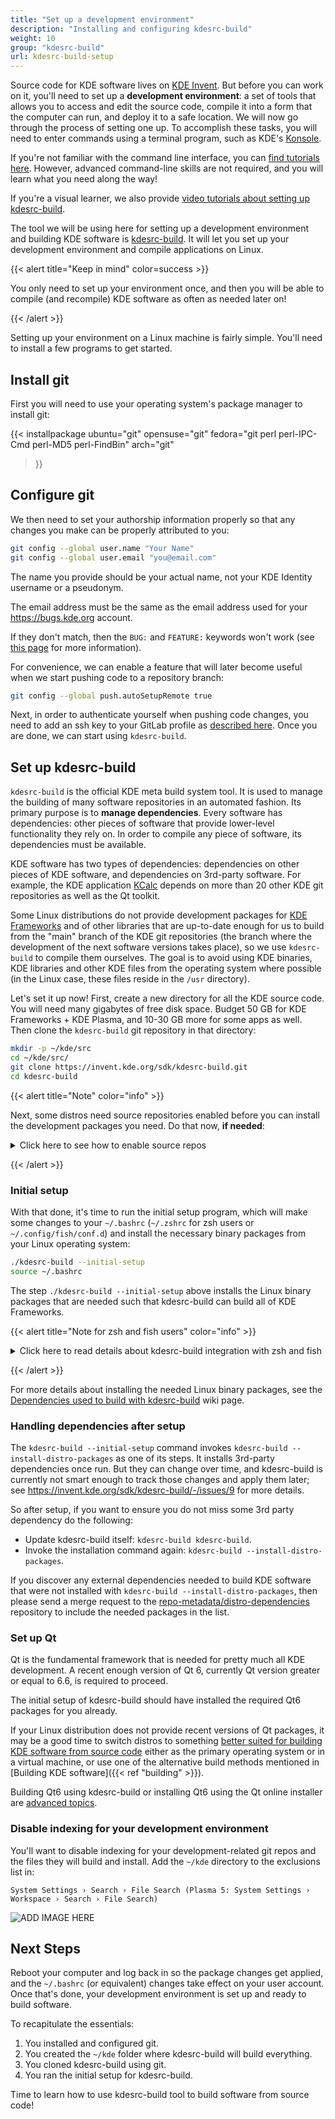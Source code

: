 ```yaml
---
title: "Set up a development environment"
description: "Installing and configuring kdesrc-build"
weight: 10
group: "kdesrc-build"
url: kdesrc-build-setup
---
```


Source code for KDE software lives on [KDE Invent](https://invent.kde.org). But before you can work on it, you'll need to set up a **development environment**: a set of tools that allows you to access and edit the source code, compile it into a form that the computer can run, and deploy it to a safe location. We will now go through the process of setting one up. To accomplish these tasks, you will need to enter commands using a terminal program, such as KDE's [Konsole](https://apps.kde.org/konsole).

If you're not familiar with the command line interface, you can [find tutorials here](https://community.kde.org/Get_Involved/development/Learn#Unix_command_line). However, advanced command-line skills are not required, and you will learn what you need along the way!

If you're a visual learner, we also provide [video tutorials about setting up kdesrc-build](https://community.kde.org/Get_Involved/development/Video).

The tool we will be using here for setting up a development environment and building KDE software is [kdesrc-build](https://invent.kde.org/sdk/kdesrc-build). It will let you set up your development environment and compile applications on Linux.

{{< alert title="Keep in mind" color=success >}}

You only need to set up your environment once, and then you will be able to compile (and recompile) KDE software as often as needed later on!

{{< /alert >}}

Setting up your environment on a Linux machine is fairly simple. You'll need to install a few programs to get started.

## Install git

First you will need to use your operating system's package manager to install git:

{{< installpackage
    ubuntu="git"
    opensuse="git"
    fedora="git perl perl-IPC-Cmd perl-MD5 perl-FindBin"
    arch="git"
>}}

## Configure git

We then need to set your authorship information properly so that any changes you make can be properly attributed to you:

```bash
git config --global user.name "Your Name"
git config --global user.email "you@email.com"
```

The name you provide should be your actual name, not your KDE Identity username or a pseudonym.

The email address must be the same as the email address used for your https://bugs.kde.org account.

If they don't match, then the `BUG:` and `FEATURE:` keywords won't work (see [this page](https://community.kde.org/Policies/Commit_Policy#Special_keywords_in_GIT_and_SVN_log_messages) for more information).

For convenience, we can enable a feature that will later become useful when we start pushing code to a repository branch:

```bash
git config --global push.autoSetupRemote true
```

Next, in order to authenticate yourself when pushing code changes, you need to add an ssh key to your GitLab profile as [described here](https://invent.kde.org/help/user/ssh.md). Once you are done, we can start using `kdesrc-build`.

## Set up kdesrc-build

`kdesrc-build` is the official KDE meta build system tool. It is used to manage the building of many software repositories in an automated fashion. Its primary purpose is to **manage dependencies**. Every software has dependencies: other pieces of software that provide lower-level functionality they rely on. In order to compile any piece of software, its dependencies must be available.

KDE software has two types of dependencies: dependencies on other pieces of KDE software, and dependencies on 3rd-party software. For example, the KDE application [KCalc](https://apps.kde.org/kcalc/) depends on more than 20 other KDE git repositories as well as the Qt toolkit.

Some Linux distributions do not provide development packages for [KDE Frameworks](https://develop.kde.org/products/frameworks/) and of other libraries that are up-to-date enough for us to build from the "main" branch of the KDE git repositories (the branch where the development of the next software versions takes place), so we use `kdesrc-build` to compile them ourselves. The goal is to avoid using KDE binaries, KDE libraries and other KDE files from the operating system where possible (in the Linux case, these files reside in the `/usr` directory).

Let's set it up now! First, create a new directory for all the KDE source code. You will need many gigabytes of free disk space. Budget 50 GB for KDE Frameworks + KDE Plasma, and 10-30 GB more for some apps as well. Then clone the `kdesrc-build` git repository in that directory:

```bash
mkdir -p ~/kde/src
cd ~/kde/src/
git clone https://invent.kde.org/sdk/kdesrc-build.git
cd kdesrc-build
```

{{< alert title="Note" color="info" >}}

Next, some distros need source repositories enabled before you can install the development packages you need. Do that now, **if needed**:

<details>
<summary>Click here to see how to enable source repos</summary>
<br>

**KDE neon/Debian/Ubuntu/Kubuntu/etc:**

```bash
sudo sed -i '/^# deb-src/s/^# //' /etc/apt/sources.list && sudo apt update
```

Look at the content of the file `/etc/apt/sources.list`, e.g. `cat /etc/apt/sources.list`. Each line that starts with "deb " should be followed by an identical line to the one that starts with "deb-src ", in the following way:

```bash
deb http://us.archive.ubuntu.com/ubuntu/ noble main restricted
deb-src http://us.archive.ubuntu.com/ubuntu/ noble main restricted
```

The archive name might differ depending on your country, and instead of `noble` the name of the Debian or Ubuntu version should appear instead, like `bookworm` or `jammy`.

**openSUSE Tumbleweed:**

```bash
sudo zypper modifyrepo --enable $(zypper repos | awk '/source/{print $5}')
```

This should be enough to enable the source repositories.

</details>

{{< /alert >}}

### Initial setup

With that done, it's time to run the initial setup program, which will make some changes to your `~/.bashrc` (`~/.zshrc` for zsh users or `~/.config/fish/conf.d`) and install the necessary binary packages from your Linux operating system:


```bash
./kdesrc-build --initial-setup
source ~/.bashrc
```

The step `./kdesrc-build --initial-setup` above installs the Linux binary packages that are needed such that kdesrc-build can build all of KDE Frameworks.

{{< alert title="Note for zsh and fish users" color="info" >}}

<details>
<summary>Click here to read details about kdesrc-build integration with zsh and fish</summary>
<br>

If you use `zsh` and you selected "yes" for auto-completions during initial setup, add the following two lines to `~/.zshrc` if these two lines are not already there:

```bash
autoload -U +X compinit && compinit
autoload -U +X bashcompinit && bashcompinit
```

If you use `fish` but only have it set up as an interactive shell (by using a Konsole profile instead of a login shell set with `chsh` for example), in order for kdesrc-build to ask you whether you want to update the fish configuration file, you will need to run initial setup with the SHELL environment variable set to fish manually:

```bash
SHELL=fish ./kdesrc-build --initial-setup
```

</details>

{{< /alert >}}

For more details about installing the needed Linux binary packages, see the [Dependencies used to build with kdesrc-build](https://community.kde.org/Get_Involved/development/Install_the_dependencies) wiki page.

### Handling dependencies after setup

The `kdesrc-build --initial-setup` command invokes `kdesrc-build --install-distro-packages` as one of its steps. It installs 3rd-party dependencies once run. But they can change over time, and kdesrc-build is currently not smart enough to track those changes and apply them later; see https://invent.kde.org/sdk/kdesrc-build/-/issues/9 for more details.

So after setup, if you want to ensure you do not miss some 3rd party dependency do the following:

* Update kdesrc-build itself: `kdesrc-build kdesrc-build`.
* Invoke the installation command again: `kdesrc-build --install-distro-packages`.

If you discover any external dependencies needed to build KDE software that were not installed with `kdesrc-build --install-distro-packages`, then please send a merge request to the [repo-metadata/distro-dependencies](https://invent.kde.org/sysadmin/repo-metadata/-/tree/master/distro-dependencies) repository to include the needed packages in the list.

### Set up Qt

Qt is the fundamental framework that is needed for pretty much all KDE development. A recent enough version of Qt 6, currently Qt version greater or equal to 6.6, is required to proceed.

The initial setup of kdesrc-build should have installed the required Qt6 packages for you already.

If your Linux distribution does not provide recent versions of Qt packages, it may be a good time to switch distros to something [better suited for building KDE software from source code](https://community.kde.org/Get_Involved/development#Operating_system) either as the primary operating system or in a virtual machine, or use one of the alternative build methods mentioned in [Building KDE software]({{< ref "building" >}}).

Building Qt6 using kdesrc-build or installing Qt6 using the Qt online installer are [advanced topics](https://community.kde.org/Get_Involved/development/More).

### Disable indexing for your development environment

You'll want to disable indexing for your development-related git repos and the files they will build and install. Add the `~/kde` directory to the exclusions list in:

```
System Settings › Search › File Search (Plasma 5: System Settings › Workspace › Search › File Search)
```

![ADD IMAGE HERE](#)

## Next Steps

Reboot your computer and log back in so the package changes get applied, and the `~/.bashrc` (or equivalent) changes take effect on your user account. Once that's done, your development environment is set up and ready to build software.

To recapitulate the essentials:

1. You installed and configured git.
2. You created the `~/kde` folder where kdesrc-build will build everything.
3. You cloned kdesrc-build using git.
3. You ran the initial setup for kdesrc-build.

Time to learn how to use kdesrc-build tool to build software from source code!

